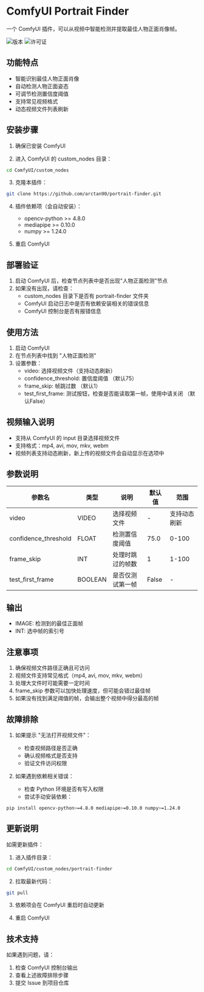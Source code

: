 # ComfyUI Portrait Finder

一个 ComfyUI 插件，可以从视频中智能检测并提取最佳人物正面肖像帧。

![版本](https://img.shields.io/badge/version-1.0.0-blue.svg)
![许可证](https://img.shields.io/badge/license-MIT-green.svg)

## 功能特点

- 智能识别最佳人物正面肖像
- 自动检测人物正面姿态
- 可调节检测置信度阈值
- 支持常见视频格式
- 动态视频文件列表刷新

## 安装步骤

1. 确保已安装 ComfyUI

2. 进入 ComfyUI 的 custom_nodes 目录：
```bash
cd ComfyUI/custom_nodes
```

3. 克隆本插件：
```bash
git clone https://github.com/arctan90/portrait-finder.git
```

4. 插件依赖项（会自动安装）：
   - opencv-python >= 4.8.0
   - mediapipe >= 0.10.0
   - numpy >= 1.24.0

5. 重启 ComfyUI

## 部署验证

1. 启动 ComfyUI 后，检查节点列表中是否出现"人物正面检测"节点
2. 如果没有出现，请检查：
   - custom_nodes 目录下是否有 portrait-finder 文件夹
   - ComfyUI 启动日志中是否有依赖安装相关的错误信息
   - ComfyUI 控制台是否有报错信息

## 使用方法

1. 启动 ComfyUI
2. 在节点列表中找到 "人物正面检测"
3. 设置参数：
   - video: 选择视频文件（支持动态刷新）
   - confidence_threshold: 置信度阈值 （默认75）
   - frame_skip: 帧跳过数 （默认1）
   - test_first_frame: 测试按钮，检查是否能读取第一帧，使用中请关闭 （默认False）

## 视频输入说明

- 支持从 ComfyUI 的 input 目录选择视频文件
- 支持格式：mp4, avi, mov, mkv, webm
- 视频列表支持动态刷新，新上传的视频文件会自动显示在选项中

## 参数说明

| 参数名 | 类型 | 说明 | 默认值 | 范围 |
|--------|------|------|--------|------|
| video | VIDEO | 选择视频文件 | - | 支持动态刷新 |
| confidence_threshold | FLOAT | 检测置信度阈值 | 75.0 | 0-100 |
| frame_skip | INT | 处理时跳过的帧数 | 1 | 1-100 |
| test_first_frame | BOOLEAN | 是否仅测试第一帧 | False | - |

## 输出

- IMAGE: 检测到的最佳正面帧
- INT: 选中帧的索引号

## 注意事项

1. 确保视频文件路径正确且可访问
2. 视频文件支持常见格式（mp4, avi, mov, mkv, webm）
3. 处理大文件时可能需要一定时间
4. frame_skip 参数可以加快处理速度，但可能会错过最佳帧
5. 如果没有找到满足阈值的帧，会输出整个视频中得分最高的帧

## 故障排除

1. 如果提示 "无法打开视频文件"：
   - 检查视频路径是否正确
   - 确认视频格式是否支持
   - 验证文件访问权限

2. 如果遇到依赖相关错误：
   - 检查 Python 环境是否有写入权限
   - 尝试手动安装依赖：
```bash
pip install opencv-python>=4.8.0 mediapipe>=0.10.0 numpy>=1.24.0
```

## 更新说明

如需更新插件：
1. 进入插件目录：
```bash
cd ComfyUI/custom_nodes/portrait-finder
```

2. 拉取最新代码：
```bash
git pull
```

3. 依赖项会在 ComfyUI 重启时自动更新

4. 重启 ComfyUI

## 技术支持

如果遇到问题，请：
1. 检查 ComfyUI 控制台输出
2. 查看上述故障排除步骤
3. 提交 Issue 到项目仓库
